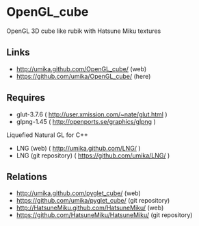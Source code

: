 OpenGL_cube
===========

OpenGL 3D cube like rubik with Hatsune Miku textures

Links
-----

 * http://umika.github.com/OpenGL_cube/ (web)
 * https://github.com/umika/OpenGL_cube/ (here)

Requires
--------

 * glut-3.7.6 ( http://user.xmission.com/~nate/glut.html )
 * glpng-1.45 ( http://openports.se/graphics/glpng )

Liquefied Natural GL for C++

 * LNG (web) ( http://umika.github.com/LNG/ )
 * LNG (git repository) ( https://github.com/umika/LNG/ )

Relations
---------

 * http://umika.github.com/pyglet_cube/ (web)
 * https://github.com/umika/pyglet_cube/ (git repository)
 * http://HatsuneMiku.github.com/HatsuneMiku/ (web)
 * https://github.com/HatsuneMiku/HatsuneMiku/ (git repository)

